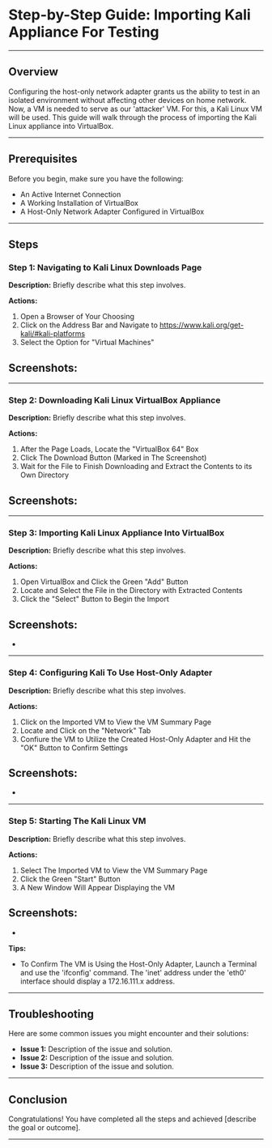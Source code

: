 # Step-by-Step Guide: Importing Kali Appliance For Testing

---

## Overview

Configuring the host-only network adapter grants us the ability to test in an isolated environment without affecting other devices on home network. Now, a VM is needed to serve as our 'attacker' VM. For this, a Kali Linux VM will be used. This guide will walk through the process of importing the Kali Linux appliance into VirtualBox.

---

## Prerequisites

Before you begin, make sure you have the following:
- An Active Internet Connection
- A Working Installation of VirtualBox
- A Host-Only Network Adapter Configured in VirtualBox

---

## Steps

### Step 1: Navigating to Kali Linux Downloads Page

**Description:** Briefly describe what this step involves.

**Actions:**
1. Open a Browser of Your Choosing
2. Click on the Address Bar and Navigate to https://www.kali.org/get-kali/#kali-platforms
3. Select the Option for "Virtual Machines"

**Screenshots:** 
- 

---

### Step 2: Downloading Kali Linux VirtualBox Appliance

**Description:** Briefly describe what this step involves.

**Actions:**
1. After the Page Loads, Locate the "VirtualBox 64" Box
2. Click The Download Button (Marked in The Screenshot)
3. Wait for the File to Finish Downloading and Extract the Contents to its Own Directory

**Screenshots:** 
- 

---

### Step 3: Importing Kali Linux Appliance Into VirtualBox

**Description:** Briefly describe what this step involves.

**Actions:**
1. Open VirtualBox and Click the Green "Add" Button
2. Locate and Select the File in the Directory with Extracted Contents
3. Click the "Select" Button to Begin the Import

**Screenshots:** 
- 
- 

---

### Step 4: Configuring Kali To Use Host-Only Adapter

**Description:** Briefly describe what this step involves.

**Actions:**
1. Click on the Imported VM to View the VM Summary Page
2. Locate and Click on the "Network" Tab
3. Confiure the VM to Utilize the Created Host-Only Adapter and Hit the "OK" Button to Confirm Settings

**Screenshots:** 
- 
- 

---

### Step 5: Starting The Kali Linux VM

**Description:** Briefly describe what this step involves.

**Actions:**
1. Select The Imported VM to View the VM Summary Page
2. Click the Green "Start" Button
3. A New Window Will Appear Displaying the VM

**Screenshots:** 
- 
- 

**Tips:** 
- To Confirm The VM is Using the Host-Only Adapter, Launch a Terminal and use the 'ifconfig' command. The 'inet' address under the 'eth0' interface should display a 172.16.111.x address.

---

## Troubleshooting

Here are some common issues you might encounter and their solutions:

- **Issue 1:** Description of the issue and solution.
- **Issue 2:** Description of the issue and solution.
- **Issue 3:** Description of the issue and solution.

---

## Conclusion

Congratulations! You have completed all the steps and achieved [describe the goal or outcome]. 

---